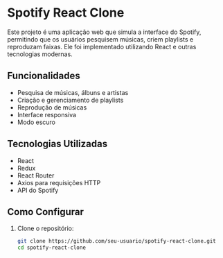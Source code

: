 # Spotify React Clone

Este projeto é uma aplicação web que simula a interface do Spotify, permitindo que os usuários pesquisem músicas, criem playlists e reproduzam faixas. Ele foi implementado utilizando React e outras tecnologias modernas.

## Funcionalidades

- Pesquisa de músicas, álbuns e artistas
- Criação e gerenciamento de playlists
- Reprodução de músicas
- Interface responsiva
- Modo escuro

## Tecnologias Utilizadas

- React
- Redux
- React Router
- Axios para requisições HTTP
- API do Spotify

## Como Configurar

1. Clone o repositório:
   ```sh
   git clone https://github.com/seu-usuario/spotify-react-clone.git
   cd spotify-react-clone